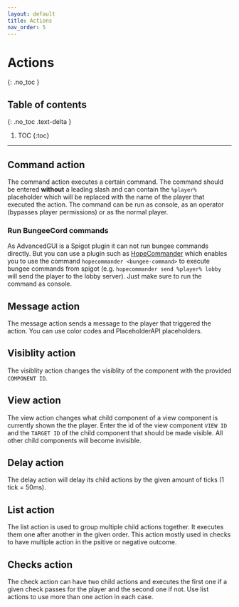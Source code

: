 ```yaml
---
layout: default
title: Actions
nav_order: 5
---
```


# Actions
{: .no_toc }

## Table of contents
{: .no_toc .text-delta }

1. TOC
{:toc}

---

## Command action

The command action executes a certain command. The command should be entered **without** a leading slash and can contain the `%player%` placeholder which will be replaced with the name of the player that executed the action. The command can be run as console, as an operator (bypasses player permissions) or as the normal player.

### Run BungeeCord commands

As AdvancedGUI is a Spigot plugin it can not run bungee commands directly. But you can use a plugin such as [HopeCommander](https://www.spigotmc.org/resources/hopecommander.81455/) which enables you to use the command `hopecommander <bungee-command>` to execute bungee commands from spigot (e.g. `hopecommander send %player% lobby` will send the player to the lobby server). Just make sure to run the command as console.

## Message action

The message action sends a message to the player that triggered the action. You can use color codes and PlaceholderAPI placeholders.

## Visiblity action

The visiblity action changes the visiblity of the component with the provided `COMPONENT ID`.

## View action

The view action changes what child component of a view component is currently shown the the player. Enter the id of the view component `VIEW ID` and the `TARGET ID` of the child component that should be made visible. All other child components will become invisible.

## Delay action

The delay action will delay its child actions by the given amount of ticks (1 tick = 50ms).

## List action

The list action is used to group multiple child actions together. It executes them one after another in the given order. This action mostly used in checks to have multiple action in the psitive or negative outcome.

## Checks action

The check action can have two child actions and executes the first one if a given check passes for the player and the second one if not. Use list actions to use more than one action in each case.